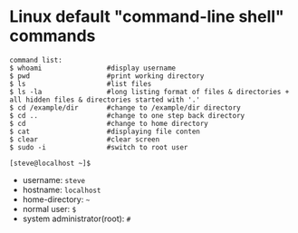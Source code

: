 # Linux default "command-line shell" commands
```
command list:
$ whoami                #display username
$ pwd                   #print working directory
$ ls                    #list files
$ ls -la                #long listing format of files & directories + all hidden files & directories started with '.'
$ cd /example/dir       #change to /example/dir directory
$ cd ..                 #change to one step back directory
$ cd                    #change to home directory
$ cat                   #displaying file conten
$ clear                 #clear screen
$ sudo -i               #switch to root user
```

`[steve@localhost ~]$`

- username: `steve`
- hostname: `localhost`
- home-directory: `~`
- normal user: `$`
- system administrator(root): `#`
